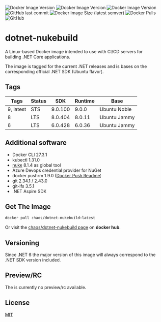 ![Docker Image Version](https://img.shields.io/docker/v/chaos/dotnet-nukebuild/latest?label=Current&style=for-the-badge)
![Docker Image Version](https://img.shields.io/docker/v/chaos/dotnet-nukebuild/8?label=SDK%208%20(LTS)&style=for-the-badge)
![Docker Image Version](https://img.shields.io/docker/v/chaos/dotnet-nukebuild/6?label=SDK%206%20(LTS)&style=for-the-badge)
![GitHub last commit](https://img.shields.io/github/last-commit/chA0s-Chris/dotnet-nukebuild?style=for-the-badge)
![Docker Image Size (latest semver)](https://img.shields.io/docker/image-size/chaos/dotnet-nukebuild/latest?style=for-the-badge)
![Docker Pulls](https://img.shields.io/docker/pulls/chaos/dotnet-nukebuild?style=for-the-badge)
![GitHub](https://img.shields.io/github/license/chA0s-Chris/dotnet-nukebuild?style=for-the-badge)

# dotnet-nukebuild

A Linux-based Docker image intended to use with CI/CD servers for building .NET Core applications.

The image is tagged for the current .NET releases and is bases on the corresponding official .NET SDK (Ubuntu flavor). 

## Tags

| Tags      | Status | SDK     | Runtime | Base         |
|-----------|--------|---------|---------| ------------ |
| 9, latest | STS    | 9.0.100 | 9.0.0   | Ubuntu Noble |
| 8         | LTS    | 8.0.404 | 8.0.11  | Ubuntu Jammy |
| 6         | LTS    | 6.0.428 | 6.0.36  | Ubuntu Jammy |

## Additional software

* Docker CLI 27.3.1
* kubectl 1.31.0
* [nuke](https://nuke.build) 8.1.4 as global tool 
* Azure Devops credential provider for NuGet
* docker pushrm 1.9.0 ([Docker Push Readme](https://github.com/christian-korneck/docker-pushrm))
* git 2.34.1 / 2.43.0
* git-lfs 3.5.1
* .NET Aspire SDK

## Get The Image

```bash
docker pull chaos/dotnet-nukebuild:latest
```

Or visit the [chaos/dotnet-nukebuild page](https://hub.docker.com/r/chaos/dotnet-nukebuild) on **docker hub**.

## Versioning

Since .NET 6 the major version of this image will always correspond to the .NET SDK version included.

## Preview/RC

The is currently no preview/rc available.

## License

[MIT](https://github.com/chA0s-Chris/dotnet-cakebuild/blob/master/LICENSE)